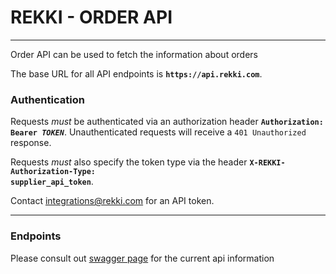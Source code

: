 # REKKI - ORDER API

---

Order API can be used to fetch the information about orders

The base URL for all API endpoints is **`https://api.rekki.com`**.

### Authentication
<!-- <details><summary>Show details</summary> -->

Requests _must_ be authenticated via an authorization header <strong><code>Authorization: Bearer <em>TOKEN</em></code></strong>.
Unauthenticated requests will receive a `401 Unauthorized` response.

Requests _must_ also specify the token type via the header <strong><code>X-REKKI-Authorization-Type: supplier_api_token</code></strong>.

Contact integrations@rekki.com for an API token.
</details>

---

### Endpoints

Please consult out [swagger page](https://api.rekki.com/swagger/index.html) for the current api information
